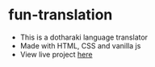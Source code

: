 # fun-translation
* This is a dotharaki language translator 
* Made with HTML, CSS and vanilla js
* View live project [here](https://dotharaki-fun-translator.netlify.app/) 
